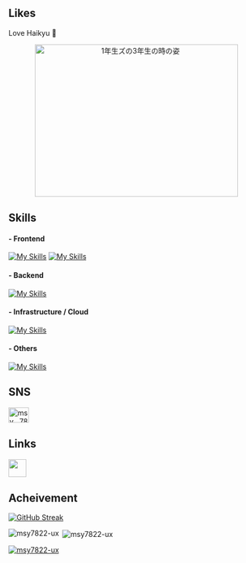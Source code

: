 <div>
  <h2>Likes</h2>
  <p>Love Haikyu 🏐</p>
  <div align="center">
     <img src="https://github.com/msy7822-ux/msy7822-ux/assets/55938332/0043e889-2f98-47c8-b113-cf8db755995a" width="400px" height="300px" align="center" alt="1年生ズの3年生の時の姿" />
  </div>
</div>

<div>
  <h2>Skills</h2>
  <h4>- Frontend</h4>
  
[![My Skills](https://skillicons.dev/icons?i=ts,js,html,css,nextjs,react)](https://skillicons.dev)
[![My Skills](https://skillicons.dev/icons?i=vercel,supabase)](https://skillicons.dev)
  <h4>- Backend</h4>

[![My Skills](https://skillicons.dev/icons?i=ruby,rails,python,fastapi,deno,nodejs)](https://skillicons.dev)
  <h4>- Infrastructure / Cloud</h4>
  
[![My Skills](https://skillicons.dev/icons?i=gcp)](https://skillicons.dev)
  <h4>- Others</h4>
  
[![My Skills](https://skillicons.dev/icons?i=git,github,githubactions)](https://skillicons.dev)
</div>

<div>
  <h2 align="left">SNS</h2>
  <a href="https://twitter.com/msy__78" target="_blank"><img align="center" src="https://raw.githubusercontent.com/rahuldkjain/github-profile-readme-generator/master/src/images/icons/Social/twitter.svg" alt="msy__78" height="30" width="40" /></a>

  <h2 align="left">Links</h2>
  <a href="https://www.resume.id/msy" target="_blank"><img src="https://d32fap9p1scgyy.cloudfront.net/images/logo/icon-only.svg" width="35px" height="35px" /></a>
</div>

<div>
  <h2>Acheivement</h2>

[![GitHub Streak](https://streak-stats.demolab.com/?user=DenverCoder1&theme=dark)](https://git.io/streak-stats)

<p><img align="left" src="https://github-readme-stats.vercel.app/api/top-langs?username=msy7822-ux&show_icons=true&locale=en&layout=compact&theme=dracula" alt="msy7822-ux" /></p>
<p>&nbsp;<img align="center" src="https://github-readme-stats.vercel.app/api?username=msy7822-ux&show_icons=true&locale=ja&theme=dracula" alt="msy7822-ux" /></p>
<p align="left"> <a href="https://github.com/ryo-ma/github-profile-trophy"><img src="https://github-profile-trophy.vercel.app/?username=msy7822-ux&theme=dracula" alt="msy7822-ux" /></a> </p>
  
</div>


